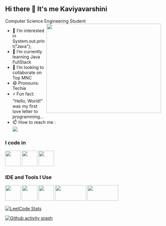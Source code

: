 ## Hi there 👋 It's me Kaviyavarshini

Computer Science Engineering Student
<img align="right" width="370" height="290" src="https://i.pinimg.com/originals/47/f0/34/47f0342cec72b800463bf003eac1257e.gif">
- 👀 I’m interested in System.out.print("Java");
- 🌱 I’m currently learning Java FullStack
- 💞️ I’m looking to collaborate on Top MNC
- 😄 Pronouns: Techie
- ⚡ Fun fact: "Hello, World!" was my first love letter to programming...
- 📫 How to reach me :
  <br /> [<img src="https://custom-icon-badges.demolab.com/badge/LinkedIn-0A66C2?logo=linkedin-white&logoColor=fff" />](www.linkedin.com/in/kaviyavarshini-s-b36173280)
  
### I code in
<img height="50" width="50" src="https://img.icons8.com/color/48/000000/python.png"/> <img height="50" width="50" src="https://img.icons8.com/color/48/000000/c-programming.png"/> <img height="50" width="50" src="https://img.icons8.com/color/48/000000/java-coffee-cup-logo.png" /> 

### IDE and Tools I Use
<img height="50" width="50" src="https://img.icons8.com/color/48/000000/visual-studio-code-2019.png"/>  <img height="50" width="50" src="https://img.icons8.com/dusk/64/000000/anaconda.png"/>  <img height="50" width="50" src="https://img.icons8.com/officel/480/null/java-eclipse.png"/> <img height="50" width="100" src="https://img.shields.io/badge/IntelliJIDEA-000000.svg?logo=intellij-idea&logoColor=white"/>   <img height="50" width="100" src="https://img.shields.io/badge/Notepad++-90E59A.svg?&logo=notepad%2b%2b&logoColor=black"/>    


[![LeetCode Stats](https://leetcard.jacoblin.cool/Kaviyavarshini_S?theme=dark&font=Marcellus&ext=activity)](https://leetcode.com/Kaviyavarshini_S)


[![Github activity graph](https://github-readme-activity-graph.vercel.app/graph?username=KaviyavarshiniSM&bg_color=000000&color=9e4c98&line=ffffff&point=00ffff&area=true&hide_border=true)](https://github.com/Malini-P/github-readme-activity-graph)

